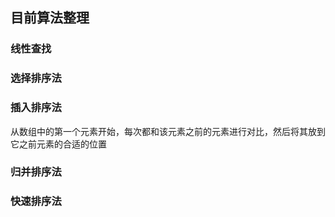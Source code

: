 ## 目前算法整理

### 线性查找

### 选择排序法

### 插入排序法

从数组中的第一个元素开始，每次都和该元素之前的元素进行对比，然后将其放到它之前元素的合适的位置

### 归并排序法

### 快速排序法
